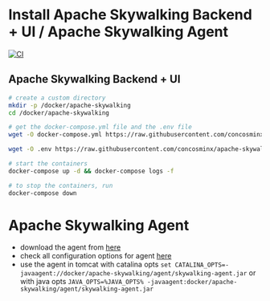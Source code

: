 # Install Apache Skywalking Backend + UI / Apache Skywalking Agent 

[![CI](https://github.com/concosminx/apache-skywalking-dc/actions/workflows/ci.yml/badge.svg)](https://github.com/concosminx/apache-skywalking-dc/actions/workflows/ci.yml)

## Apache Skywalking Backend + UI

```bash
# create a custom directory
mkdir -p /docker/apache-skywalking
cd /docker/apache-skywalking

# get the docker-compose.yml file and the .env file
wget -O docker-compose.yml https://raw.githubusercontent.com/concosminx/apache-skywalking-dc/master/docker-compose.yml

wget -O .env https://raw.githubusercontent.com/concosminx/apache-skywalking-dc/master/.env

# start the containers
docker-compose up -d && docker-compose logs -f

# to stop the containers, run 
docker-compose down
```

# Apache Skywalking Agent
- download the agent from [here](https://skywalking.apache.org/downloads/)
- check all configuration options for agent [here](https://skywalking.apache.org/docs/skywalking-java/v9.0.0/en/setup/service-agent/java-agent/configurations/#table-of-agent-configuration-properties)
- use the agent in tomcat with catalina opts `set CATALINA_OPTS=-javaagent://docker/apache-skywalking/agent/skywalking-agent.jar` or with java opts `JAVA_OPTS=%JAVA_OPTS% -javaagent:docker/apache-skywalking/agent/skywalking-agent.jar`
